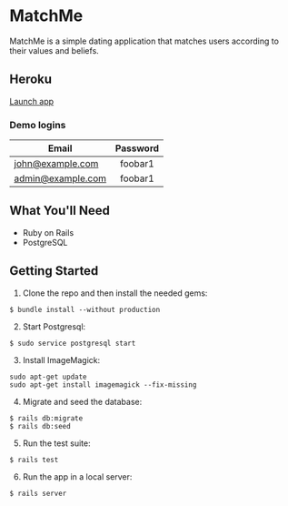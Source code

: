 # MatchMe

MatchMe is a simple dating application that matches users according to their values and beliefs.

## Heroku
[Launch app](https://matchmeplease.herokuapp.com/)

### Demo logins

| Email             | Password      |
| ----------------- |:-------------:|
| john@example.com  | foobar1       |
| admin@example.com | foobar1       |

## What You'll Need
- Ruby on Rails
- PostgreSQL

## Getting Started

1. Clone the repo and then install the needed gems:

```
$ bundle install --without production
```

2. Start Postgresql:

```
$ sudo service postgresql start
```

3. Install ImageMagick:

```
sudo apt-get update
sudo apt-get install imagemagick --fix-missing
```

4. Migrate and seed the database:

```
$ rails db:migrate
$ rails db:seed
```

5. Run the test suite:

```
$ rails test
```

6. Run the app in a local server:

```
$ rails server
```
